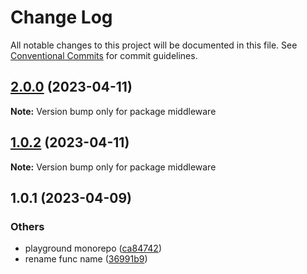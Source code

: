 # Change Log

All notable changes to this project will be documented in this file.
See [Conventional Commits](https://conventionalcommits.org) for commit guidelines.

## [2.0.0](https://github.com/do4ng/prext/compare/middleware@1.0.2...middleware@2.0.0) (2023-04-11)

**Note:** Version bump only for package middleware





## [1.0.2](https://github.com/do4ng/prext/compare/middleware@1.0.1...middleware@1.0.2) (2023-04-11)

**Note:** Version bump only for package middleware






## 1.0.1 (2023-04-09)


### Others

* playground monorepo ([ca84742](https://github.com/do4ng/prext/commit/ca8474245e506a01b933418993eb5308b4ca12b8))
* rename func name ([36991b9](https://github.com/do4ng/prext/commit/36991b90601134d7cc970cd4952b022709219c3f))
